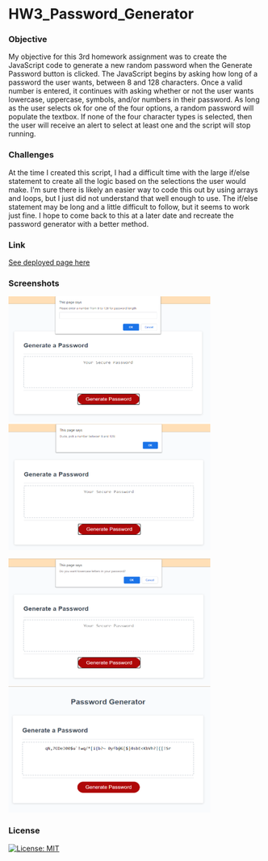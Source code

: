 # HW3_Password_Generator

### **Objective**

My objective for this 3rd homework assignment was to create the JavaScript code to generate a new random password when the Generate Password button is clicked. The JavaScript begins by asking how long of a password the user wants, between 8 and 128 characters. Once a valid number is entered, it continues with asking whether or not the user wants lowercase, uppercase, symbols, and/or numbers in their password. As long as the user selects ok for one of the four options, a random password will populate the textbox. If none of the four character types is selected, then the user will receive an alert to select at least one and the script will stop running.

### **Challenges**

At the time I created this script, I had a difficult time with the large if/else statement to create all the logic based on the selections the user would make. I'm sure there is likely an easier way to code this out by using arrays and loops, but I just did not understand that well enough to use. The if/else statement may be long and a little difficult to follow, but it seems to work just fine. I hope to come back to this at a later date and recreate the password generator with a better method.

### **Link**

[See deployed page here](https://peterphenow.github.io/HW3_Password_Generator/)

### **Screenshots**

<img src="./assets/images/pwLength.png" alt="prompt to input password length" width="400" height="250">&nbsp;&nbsp;<img src="./assets/images/errorCheck.png" alt="alert if invalid number is entered" width="400" height="250">

<img src="./assets/images/lowercase.png" alt="confirm lowercase characters" width="400" height="250">&nbsp;&nbsp;<img src="./assets/images/results.png" alt="succesfully generated password" width="400" height="250">

### **License**

[![License: MIT](https://img.shields.io/badge/License-MIT-yellow.svg)](https://opensource.org/licenses/MIT)
